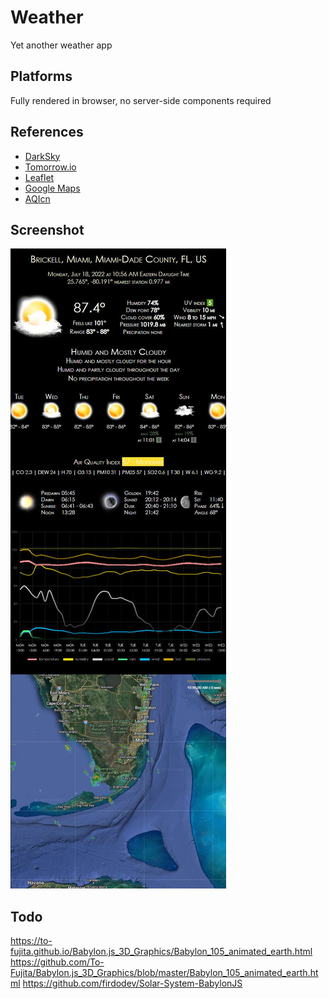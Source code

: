 # Weather

Yet another weather app

## Platforms

Fully rendered in browser, no server-side components required

## References

- [DarkSky](https://darksky.net/dev/docs)
- [Tomorrow.io](https://docs.tomorrow.io/reference/welcome)
- [Leaflet](https://leafletjs.com/reference.html)
- [Google Maps](https://developers.google.com/maps/documentation/geocoding/requests-geocoding)
- [AQIcn](https://aqicn.org/json-api/doc/)

## Screenshot

![screenshot](assets/screenshot.jpg)

## Todo

https://to-fujita.github.io/Babylon.js_3D_Graphics/Babylon_105_animated_earth.html
https://github.com/To-Fujita/Babylon.js_3D_Graphics/blob/master/Babylon_105_animated_earth.html
https://github.com/firdodev/Solar-System-BabylonJS
